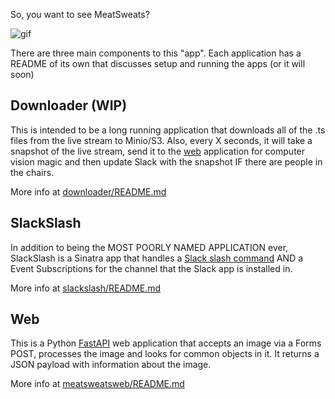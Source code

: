 So, you want to see MeatSweats?

![gif](https://media.giphy.com/media/3oxHQG9Ks6OtIIMX8A/giphy.gif)

There are three main components to this "app".  Each application has a README of its own that discusses setup and running the apps (or it will soon)

## Downloader (WIP)

This is intended to be a long running application that downloads all of the .ts files from the live stream to Minio/S3.  Also, every X seconds, it will take a snapshot of the live stream, send it to the [web](#web) application for computer vision magic and then update Slack with the snapshot IF there are people in the chairs.

More info at [downloader/README.md](downloader/README.md)

## SlackSlash

In addition to being the MOST POORLY NAMED APPLICATION ever, SlackSlash is a Sinatra app that handles a [Slack slash command](https://api.slack.com/legacy/custom-integrations/slash-commands) AND a Event Subscriptions for the channel that the Slack app is installed in.

More info at [slackslash/README.md](slackslash/README.md)

## Web
This is a Python [FastAPI](https://github.com/tiangolo/fastapi) web application that accepts an image via a Forms POST, processes the image and looks for common objects in it.  It returns a JSON payload with information about the image.

More info at [meatsweatsweb/README.md](meatsweatsweb/README.md)
